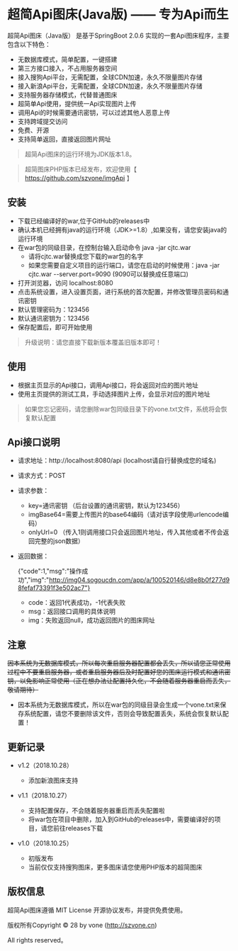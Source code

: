 
超简Api图床(Java版)  —— 专为Api而生
===============


超简Api图床（Java版） 是基于SpringBoot 2.0.6 实现的一套Api图床程序，主要包含以下特色：

 + 无数据库模式，简单配置，一键搭建
 + 第三方接口接入，不占用服务器空间
 + 接入搜狗Api平台，无需配置，全球CDN加速，永久不限量图片存储
 + 接入新浪Api平台，无需配置，全球CDN加速，永久不限量图片存储
 + 支持服务器存储模式，代替普通图床
 + 超简单Api使用，提供统一Api实现图片上传
 + 调用Api的时候需要通讯密钥，可以过滤其他人恶意上传
 + 支持跨域提交访问
 + 免费、开源
 + 支持简单返回，直接返回图片网址

> 超简Api图床的运行环境为JDK版本1.8。

> 超简图床PHP版本已经发布，欢迎使用【 https://github.com/szvone/imgApi 】

## 安装

 + 下载已经编译好的war,位于GitHub的releases中
 + 确认本机已经拥有java的运行环境（JDK>=1.8）,如果没有，请您安装java的运行环境
 + 在war包的同级目录，在控制台输入启动命令 java -jar cjtc.war
    + 请将cjtc.war替换成您下载的war包的名字
    + 如果您需要自定义项目的运行端口，请您在启动的时候使用：java -jar cjtc.war --server.port=9090 (9090可以替换成任意端口)
 + 打开浏览器，访问 localhost:8080
 + 点击系统设置，进入设置页面，进行系统的首次配置，并修改管理员密码和通讯密钥
 + 默认管理密码为：123456
 + 默认通讯密钥为：123456
 + 保存配置后，即可开始使用


 > 升级说明：请您直接下载新版本覆盖旧版本即可！
 

## 使用

 + 根据主页显示的Api接口，调用Api接口，将会返回对应的图片地址
 + 使用主页提供的测试工具，手动选择图片上传，会显示对应的图片地址

 > 如果您忘记密码，请您删除war包同级目录下的vone.txt文件，系统将会恢复默认配置 
 
## Api接口说明
 + 请求地址：http://localhost:8080/api  (localhost请自行替换成您的域名)
 + 请求方式：POST
 + 请求参数：
   + key=通讯密钥  （后台设置的通讯密钥，默认为123456）
   + imgBase64=需要上传图片的base64编码（请对该字段使用urlencode编码）
   + onlyUrl=0 （传入1则调用接口只会返回图片地址，传入其他或者不传会返回完整的json数据）
   
 + 返回数据：
 
    {"code":1,"msg":"操作成功","img":"http://img04.sogoucdn.com/app/a/100520146/d8e8b0f277d98fefaf73391f3e502ac7"}
    
    + code：返回1代表成功，-1代表失败
    + msg：返回接口调用的具体说明
    + img：失败返回null，成功返回图片的图床网址
 

## 注意

 <del>因本系统为无数据库模式，所以每次重启服务器配置都会丢失，所以请您正常使用过程中不要重启服务器，或者重启服务器后及时配置好您的图床运行模式和通讯密钥，以免影响正常使用（正在想办法让配置持久化，不会随着服务器重启而丢失，敬请期待）</del>
 + 因本系统为无数据库模式，所以在war包的同级目录会生成一个vone.txt来保存系统配置，请您不要删除该文件，否则会导致配置丢失，系统会恢复默认配置！

## 更新记录
 + v1.2（2018.10.28）
   + 添加新浪图床支持
   
 + v1.1（2018.10.27）
   + 支持配置保存，不会随着服务器重启而丢失配置啦
   + 将war包在项目中删除，加入到GitHub的releases中，需要编译好的项目，请您前往releases下载
 
 + v1.0（2018.10.25） 
   + 初版发布
   + 当前仅仅支持搜狗图床，更多图床请您使用PHP版本的超简图床

## 版权信息

超简Api图床遵循 MIT License 开源协议发布，并提供免费使用。


版权所有Copyright © 28 by vone (http://szvone.cn)

All rights reserved。

